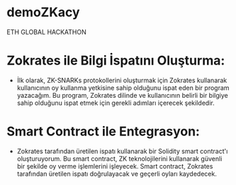 # demoZKacy
ETH GLOBAL HACKATHON

# Zokrates ile Bilgi İspatını Oluşturma:
* İlk olarak, ZK-SNARKs protokollerini oluşturmak için Zokrates kullanarak kullanıcının oy kullanma yetkisine sahip olduğunu ispat eden bir program yazacağım. Bu program, Zokrates dilinde ve kullanıcının belirli bir bilgiye sahip olduğunu ispat etmek için gerekli adımları içerecek şekildedir.

# Smart Contract ile Entegrasyon:
* Zokrates tarafından üretilen ispatı kullanarak bir Solidity smart contract'ı oluşturuyorum. Bu smart contract, ZK teknolojilerini kullanarak güvenli bir şekilde oy verme işlemlerini işleyecek. Smart contract, Zokrates tarafından üretilen ispatı doğrulayacak ve geçerli oyları kaydedecek.
